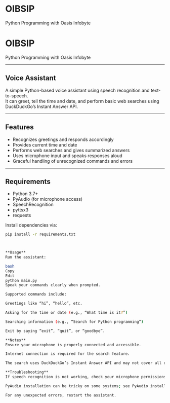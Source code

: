 # OIBSIP

Python Programming with Oasis Infobyte


# OIBSIP

Python Programming with Oasis Infobyte

---

## Voice Assistant

A simple Python-based voice assistant using speech recognition and text-to-speech.  
It can greet, tell the time and date, and perform basic web searches using DuckDuckGo’s Instant Answer API.

---

## Features

- Recognizes greetings and responds accordingly
- Provides current time and date
- Performs web searches and gives summarized answers
- Uses microphone input and speaks responses aloud
- Graceful handling of unrecognized commands and errors

---

## Requirements

- Python 3.7+
- PyAudio (for microphone access)
- SpeechRecognition
- pyttsx3
- requests

Install dependencies via:

```bash
pip install -r requirements.txt



**Usage**
Run the assistant:

bash
Copy
Edit
python main.py
Speak your commands clearly when prompted.

Supported commands include:

Greetings like “hi”, “hello”, etc.

Asking for the time or date (e.g., “What time is it?”)

Searching information (e.g., “Search for Python programming”)

Exit by saying “exit”, “quit”, or “goodbye”.

**Notes**
Ensure your microphone is properly connected and accessible.

Internet connection is required for the search feature.

The search uses DuckDuckGo’s Instant Answer API and may not cover all queries.

**Troubleshooting**
If speech recognition is not working, check your microphone permissions.

PyAudio installation can be tricky on some systems; see PyAudio installation guide if you face issues.

For any unexpected errors, restart the assistant.
